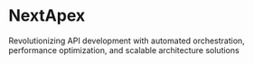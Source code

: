 # NextApex
Revolutionizing API development with automated orchestration, performance optimization, and scalable architecture solutions
